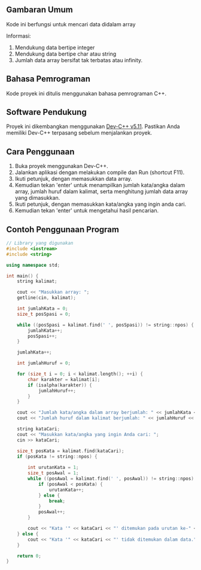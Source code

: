 ## Gambaran Umum

Kode ini berfungsi untuk mencari data didalam array

Informasi:

1. Mendukung data bertipe integer
2. Mendukung data bertipe char atau string
3. Jumlah data array bersifat tak terbatas atau infinity.

## Bahasa Pemrograman

Kode proyek ini ditulis menggunakan bahasa pemrograman C++.

## Software Pendukung

Proyek ini dikembangkan menggunakan [Dev-C++ v5.11](https://sourceforge.net/projects/orwelldevcpp/). Pastikan Anda memiliki Dev-C++ terpasang sebelum menjalankan proyek.

## Cara Penggunaan

1. Buka proyek menggunakan Dev-C++.
2. Jalankan aplikasi dengan melakukan compile dan Run (shortcut F11).
4. Ikuti petunjuk, dengan memasukkan data array.
5. Kemudian tekan 'enter' untuk menampilkan jumlah kata/angka dalam array, jumlah huruf dalam kalimat, serta menghitung jumlah data array yang dimasukkan.
6. Ikuti petunjuk, dengan memasukkan kata/angka yang ingin anda cari.
7. Kemudian tekan 'enter' untuk mengetahui hasil pencarian.

## Contoh Penggunaan Program

```cpp
// Library yang digunakan
#include <iostream>
#include <string>

using namespace std;

int main() {
    string kalimat;

    cout << "Masukkan array: ";
    getline(cin, kalimat);

    int jumlahKata = 0;
    size_t posSpasi = 0;

    while ((posSpasi = kalimat.find(' ', posSpasi)) != string::npos) {
        jumlahKata++;
        posSpasi++;
    }

    jumlahKata++;

    int jumlahHuruf = 0;

    for (size_t i = 0; i < kalimat.length(); ++i) {
        char karakter = kalimat[i];
        if (isalpha(karakter)) {
            jumlahHuruf++;
        }
    }

    cout << "Jumlah kata/angka dalam array berjumlah: " << jumlahKata << endl;
    cout << "Jumlah huruf dalam kalimat berjumlah: " << jumlahHuruf << endl;

    string kataCari;
    cout << "Masukkan kata/angka yang ingin Anda cari: ";
    cin >> kataCari;

    size_t posKata = kalimat.find(kataCari);
    if (posKata != string::npos) {
        
        int urutanKata = 1;
        size_t posAwal = 1;
        while ((posAwal = kalimat.find(' ', posAwal)) != string::npos) {
            if (posAwal < posKata) {
                urutanKata++;
            } else {
                break;
            }
            posAwal++;
        }

        cout << "Kata '" << kataCari << "' ditemukan pada urutan ke-" << urutanKata << " dalam data." << endl;
    } else {
        cout << "Kata '" << kataCari << "' tidak ditemukan dalam data." << endl;
    }

    return 0;
}
